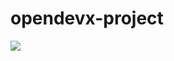 # opendevx-project

<a href="https://console.platform.sh/projects/create-project/?template=https://raw.githubusercontent.com/Platformatory/opendevx-project/main/template.definition.yaml&utm_campaign=deploy_on_platform?utm_medium=button&utm_source=affiliate_links&utm_content=https://raw.githubusercontent.com/Platformatory/opendevx-project/main/template.definition.yaml" target="_blank" title="Deploy with Platform.sh"><img src="https://platform.sh/images/deploy/deploy-button-lg-blue.svg"></a>
